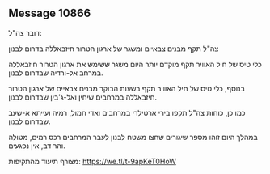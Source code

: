 ## Message 10866

דובר צה"ל:

צה"ל תקף מבנים צבאיים ומשגר של ארגון הטרור חיזבאללה בדרום לבנון

כלי טיס של חיל האוויר תקף מוקדם יותר היום משגר ששימש את ארגון הטרור חיזבאללה במרחב אל-ורדיה שבדרום לבנון.

בנוסף, כלי טיס של חיל האוויר תקף בשעות הבוקר מבנים צבאיים של ארגון הטרור חיזבאללה במרחבים שיחין ואל-ג'בין שבדרום לבנון.

כמו כן, כוחות צה"ל תקפו בירי ארטילרי במרחבים ואדי חמול, רמיה ועייתא א-שעב שבדרום לבנון.

במהלך היום זוהו מספר שיגורים שחצו משטח לבנון לעבר המרחבים רכס רמים, מטולה והר דב, אין נפגעים.

מצורף תיעוד מהתקיפות: https://we.tl/t-9apKeT0HoW

